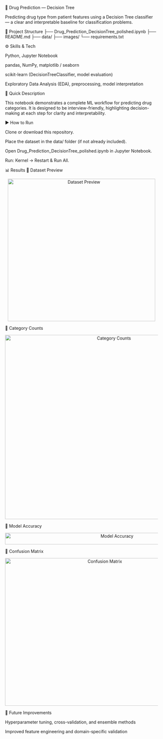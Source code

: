 💊 Drug Prediction — Decision Tree

Predicting drug type from patient features using a Decision Tree classifier — a clear and interpretable baseline for classification problems.

📂 Project Structure
├── Drug_Prediction_DecisionTree_polished.ipynb
├── README.md
├── data/
├── images/
└── requirements.txt

⚙️ Skills & Tech

Python, Jupyter Notebook

pandas, NumPy, matplotlib / seaborn

scikit-learn (DecisionTreeClassifier, model evaluation)

Exploratory Data Analysis (EDA), preprocessing, model interpretation

📝 Quick Description

This notebook demonstrates a complete ML workflow for predicting drug categories.
It is designed to be interview-friendly, highlighting decision-making at each step for clarity and interpretability.

▶️ How to Run

Clone or download this repository.

Place the dataset in the data/ folder (if not already included).

Open Drug_Prediction_DecisionTree_polished.ipynb in Jupyter Notebook.

Run: Kernel → Restart & Run All.

📊 Results
🔹 Dataset Preview
<br> <p align="center"> <img width="486" height="468" alt="Dataset Preview" src="https://github.com/user-attachments/assets/a71062a8-6aa0-4dfe-b2dd-e446599cf6c3" /> </p>
🔹 Category Counts
<br> <p align="center"> <img width="702" height="605" alt="Category Counts" src="https://github.com/user-attachments/assets/216454dd-de08-4372-b85d-de8592c3b446" /> </p>
🔹 Model Accuracy
<br> <p align="center"> <img width="722" height="38" alt="Model Accuracy" src="https://github.com/user-attachments/assets/bddd5fbd-c2c9-4df8-9c08-234824936c1e" /> </p>
🔹 Confusion Matrix
<br> <p align="center"> <img width="642" height="485" alt="Confusion Matrix" src="https://github.com/user-attachments/assets/6f319c8b-da58-4af8-8765-2a4d53ed044c" /> </p>
🚀 Future Improvements

Hyperparameter tuning, cross-validation, and ensemble methods

Improved feature engineering and domain-specific validation
